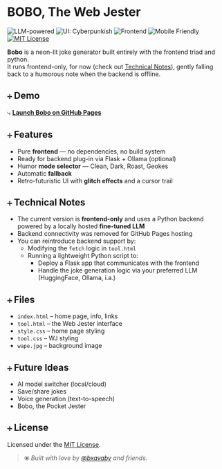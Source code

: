 # BOBO, The Web Jester

![LLM-powered](https://img.shields.io/badge/LLM-powered-orange?style=flat-square)
![UI: Cyberpunkish](https://img.shields.io/badge/UI-Cyberpunkish%20-ff00ff?style=flat-square)
![Frontend](https://img.shields.io/badge/Frontend-HTML%2FCSS%2FJS-blue?style=flat-square)
![Mobile Friendly](https://img.shields.io/badge/Mobile-Friendly-green?style=flat-square)
[![MIT License](https://img.shields.io/badge/License-MIT-purple?style=flat-square)](LICENSE)

**Bobo** is a neon-lit joke generator built entirely with the frontend triad and python.  
It runs frontend-only, for now (check out [Technical Notes](#+-technical-notes)), gently falling back to a humorous note when the backend is offline.

## ⧾ Demo

⤷ [**Launch Bobo on GitHub Pages**](https://bxavaby.github.io/bobo-wj/)

## ⧾ Features

- Pure **frontend** — no dependencies, no build system
- Ready for backend plug-in via Flask + Ollama (optional)
- Humor **mode selector** — Clean, Dark, Roast, Geokes
- Automatic **fallback**
- Retro-futuristic UI with **glitch effects** and a cursor trail

## ⧾ Technical Notes

- The current version is **frontend-only** and uses a Python backend powered by a locally hosted **fine-tuned LLM**
- Backend connectivity was removed for GitHub Pages hosting
- You can reintroduce backend support by:
  - Modifying the `fetch` logic in `tool.html`
  - Running a lightweight Python script to:
    - Deploy a Flask app that communicates with the frontend
    - Handle the joke generation logic via your preferred LLM (HuggingFace, Ollama, i.a.)

## ⧾ Files

- `index.html` – home page, info, links
- `tool.html` – the Web Jester interface
- `style.css` – home page styling
- `tool.css` – WJ styling
- `wape.jpg` – background image

## ⧾ Future Ideas

- AI model switcher (local/cloud)
- Save/share jokes
- Voice generation (text-to-speech)
- Bobo, the Pocket Jester

## ⧾ License

Licensed under the [MIT License](LICENSE).

> ⦿ *Built with love by [@bxavaby](https://github.com/bxavaby) and friends.*

